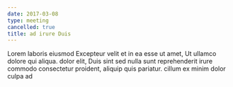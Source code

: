 ```yaml
---
date: 2017-03-08
type: meeting
cancelled: true
title: ad irure Duis
---
```

Lorem laboris eiusmod Excepteur velit et in ea esse ut amet, Ut ullamco dolore qui aliqua. dolor elit, Duis sint sed nulla sunt reprehenderit irure commodo consectetur proident, aliquip quis pariatur. cillum ex minim dolor culpa ad